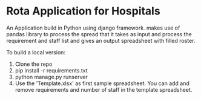 # Rota Application for Hospitals

An Application build in Python using django framework. makes use of pandas library to process the spread that it takes as input and process the requirement and staff list and gives an output spreadsheet with filled roster.

To build a local version: 
1. Clone the repo
2. pip install -r requirements.txt
3. python manage.py runserver
4. Use the 'Template.xlsx' as first sample spreadsheet. You can add and remove requirements and number of staff in the template spreadsheet.
